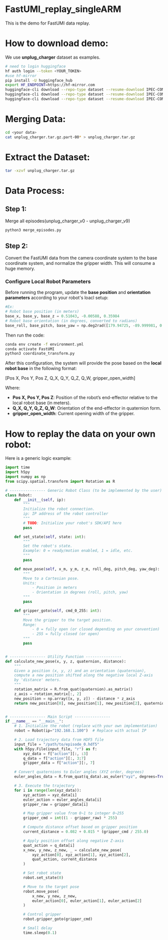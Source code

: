# FastUMI_replay_singleARM
This is the demo for FastUMI data replay.

# How to download demo:
We use **unplug_charger** dataset as examples.

```bash
# need to login huggingface
hf auth login --token <YOUR_TOKEN>
#use hf-mirror
pip install -U huggingface_hub
export HF_ENDPOINT=https://hf-mirror.com
huggingface-cli download --repo-type dataset --resume-download IPEC-COMMUNITY/FastUMI-Data unplug_charger.tar.gz.part-001 --local-dir ~/fast_umi/
huggingface-cli download --repo-type dataset --resume-download IPEC-COMMUNITY/FastUMI-Data unplug_charger.tar.gz.part-002 --local-dir ~/fast_umi/
huggingface-cli download --repo-type dataset --resume-download IPEC-COMMUNITY/FastUMI-Data unplug_charger.tar.gz.part-003 --local-dir ~/fast_umi/
```

# Merging Data:
```bash
cd <your data>
cat unplug_charger.tar.gz.part-00* > unplug_charger.tar.gz
```

# Extract the Dataset:
```bash
tar -xzvf unplug_charger.tar.gz
```
# Data Process:
## Step 1:
Merge all episodes(unplug_charger_v0 - unplug_charger_v9)
```bash
python3 merge_episodes.py 
```
## Step 2:
Convert the FastUMI data from the camera coordinate system to the base coordinate system, and normalize the gripper width.
This will consume a huge memory.

### Configure Local Robot Parameters

Before running the program, update the **base position** and **orientation parameters** according to your robot's loacl setup:

```python
#Ex:
# Robot base position (in meters)
base_x, base_y, base_z = 0.51043, -0.00588, 0.35984
# Robot base orientation (in degrees, converted to radians)
base_roll, base_pitch, base_yaw = np.deg2rad([179.94725, -89.999981, 0.0])
```
Then run the code:
```bash
conda env create -f environment.yml
conda activate FastUMI
python3 coordinate_transform.py
```
After this configuration, the system will provide the pose based on the **local robot base** in the following format:

[Pos X, Pos Y, Pos Z, Q_X, Q_Y, Q_Z, Q_W, gripper_open_width]

Where:
- **Pos X, Pos Y, Pos Z**: Position of the robot’s end-effector relative to the local robot base (in meters).
- **Q_X, Q_Y, Q_Z, Q_W**: Orientation of the end-effector in quaternion form.
- **gripper_open_width**: Current opening width of the gripper.

# How to replay the data on your own robot:
Here is a generic logic example:
```python
import time
import h5py
import numpy as np
from scipy.spatial.transform import Rotation as R

# ---------------- Generic Robot Class (to be implemented by the user) ----------------
class Robot:
    def __init__(self, ip):
        """
        Initialize the robot connection.
        ip: IP address of the robot controller
        """
        # TODO: Initialize your robot's SDK/API here
        pass

    def set_state(self, state: int):
        """
        Set the robot's state.
        Example: 0 = ready/motion enabled, 1 = idle, etc.
        """
        pass

    def move_pose(self, x_m, y_m, z_m, roll_deg, pitch_deg, yaw_deg):
        """
        Move to a Cartesian pose.
        Units:
            - Position in meters
            - Orientation in degrees (roll, pitch, yaw)
        """
        pass

    def gripper_goto(self, cmd_0_255: int):
        """
        Move the gripper to the target position.
        Range:
            - 0 = fully open (or closed depending on your convention)
            - 255 = fully closed (or open)
        """
        pass


# ---------------- Utility Function ----------------
def calculate_new_pose(x, y, z, quaternion, distance):
    """
    Given a position (x, y, z) and an orientation (quaternion),
    compute a new position shifted along the negative local Z-axis
    by 'distance' meters.
    """
    rotation_matrix = R.from_quat(quaternion).as_matrix()
    z_axis = rotation_matrix[:, 2]
    new_position = np.array([x, y, z]) - distance * z_axis
    return new_position[0], new_position[1], new_position[2], quaternion


# ---------------- Main Script ----------------
if __name__ == "__main__":
    # 1. Initialize the robot (replace with your own implementation)
    robot = Robot(ip="192.168.1.100")  # Replace with actual IP

    # 2. Load trajectory data from HDF5 file
    input_file = "/path/to/episode_0.hdf5"
    with h5py.File(input_file, "r") as f:
        xyz_data = f["action"][:, :3]
        q_data = f["action"][:, 3:7]
        gripper_data = f["action"][:, 7]

    # Convert quaternions to Euler angles (XYZ order, degrees)
    euler_angles_data = R.from_quat(q_data).as_euler("xyz", degrees=True)

    # 3. Execute the trajectory
    for i in range(len(xyz_data)):
        xyz_action = xyz_data[i]
        euler_action = euler_angles_data[i]
        gripper_raw = gripper_data[i]

        # Map gripper value from 0~1 to integer 0~255
        gripper_cmd = int((1 - gripper_raw) * 255)

        # Compute distance offset based on gripper position
        current_distance = 0.082 + 0.015 * (gripper_cmd / 255.0)

        # Apply position offset along negative Z-axis
        quat_action = q_data[i]
        x_new, y_new, z_new, _ = calculate_new_pose(
            xyz_action[0], xyz_action[1], xyz_action[2],
            quat_action, current_distance
        )

        # Set robot state
        robot.set_state(0)

        # Move to the target pose
        robot.move_pose(
            x_new, y_new, z_new,
            euler_action[0], euler_action[1], euler_action[2]
        )

        # Control gripper
        robot.gripper_goto(gripper_cmd)

        # Small delay
        time.sleep(0.1)
```
